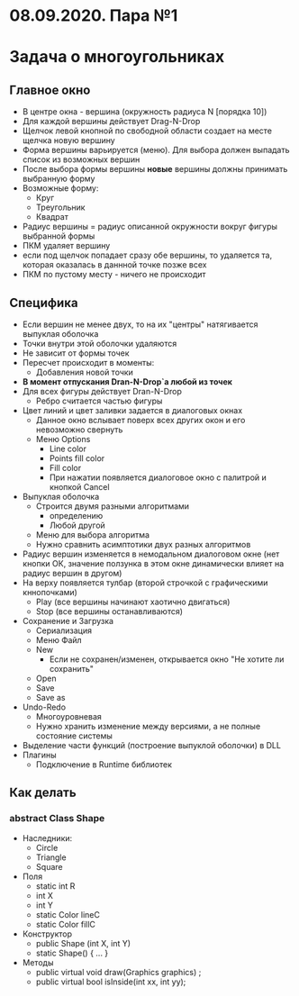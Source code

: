 # 08.09.2020. Пара №1

# Задача о многоугольниках

## Главное окно

* В центре окна - вершина (окружность радиуса N [порядка 10])
* Для каждой вершины действует Drag-N-Drop
* Щелчок левой кнопной по свободной области создает на месте щелчка новую вершину
* Форма вершины варьируется (меню). Для выбора должен выпадать список из возможных вершин
* После выбора формы вершины <b>новые</b> вершины должны принимать выбранную форму
* Возможные форму:
  * Круг
  * Треугольник
  * Квадрат
* Радиус вершины = радиус описанной окружности вокруг фигуры выбранной формы
* ПКМ удаляет вершину
* если под щелчок попадает сразу обе вершины, то удаляется та, которая оказалась в даннной точке позже всех
* ПКМ по пустому месту - ничего не происходит

## Специфика

* Если вершин не менее двух, то на их "центры" натягивается выпуклая оболочка
* Точки внутри этой оболочки удаляются
* Не зависит от формы точек
* Пересчет происходит в моменты:
  * Добавления новой точки
* <b>В момент отпускания Dran-N-Drop`а любой из точек</b>
* Для всех фигуры действует Dran-N-Drop
  * Ребро считается частью фигуры
* Цвет линий и цвет заливки задается в диалоговых окнах
  * Данное окно вслывает поверх всех других окон и его невозможно свернуть
  * Меню Options
    * Line color
    * Points fill color
    * Fill color
    * При нажатии появляется диалоговое окно с палитрой и кнопкой Cancel
* Выпуклая оболочка
  * Строится двумя разными алгоритмами
    * определению
    * Любой другой
  * Меню для выбора алгоритма
  * Нужно сравнить асимптотики двух разных алгоритмов
* Радиус вершин изменяется в немодальном диалоговом окне (нет кнопки ОК, значение ползунка в этом окне динамически влияет на радиус вершин в другом)
* На верху появляется тулбар (второй строчкой с графическими кннопочками)
  * Play (все вершины начинают хаотично двигаться)
  * Stop (все вершины останавливаются)
* Сохранение и Загрузка
  * Сериализация
  * Меню Файл
  * New
    * Если не сохранен/изменен, открывается окно "Не хотите ли сохранить"
  * Open
  * Save
  * Save as
* Undo-Redo
  * Многоуровневая
  * Нужно хранить изменение между версиями, а не полные состояние системы
* Выделение части функций (построение выпуклой оболочки) в DLL
* Плагины
  * Подключение в Runtime библиотек

## Как делать

### abstract Class Shape
  
  * Наследники:
    * Circle
    * Triangle
    * Square
  * Поля
    * static int R
    * int X
    * int Y
    * static Color lineC
    * static Color fillC
  * Конструктор
    * public Shape (int X, int Y)
    * static Shape() { ... }
  * Методы
    * public virtual void draw(Graphics graphics) ;
    * public virtual bool isInside(int xx, int yy);
